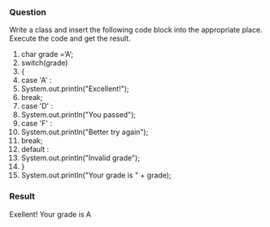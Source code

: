 <h3>Question</h3>

Write a class and insert the following code block into the appropriate place. Execute the code and get the result.
1.	char grade =‘A’;
2.	 switch(grade)
3.	{
4.	case 'A' :
5.	System.out.println("Excellent!"); 
6.	break;
7.	case 'D' :
8.	System.out.println("You passed");
9.	case 'F' :
10.	System.out.println("Better try again");
11.	break;
12.	default :
13.	System.out.println("Invalid grade");
14.	}
15.	System.out.println("Your grade is " + grade);


<h3>Result</h3>

Exellent!
Your grade is A